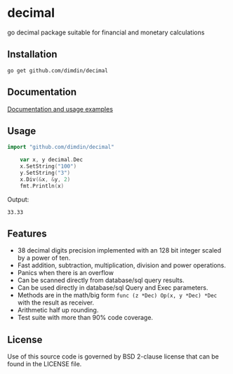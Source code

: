 decimal
=======

go decimal package suitable for financial and monetary calculations

## Installation

    go get github.com/dimdin/decimal

## Documentation

[Documentation and usage examples](http://godoc.org/github.com/dimdin/decimal)

## Usage

```go
import "github.com/dimdin/decimal"

    var x, y decimal.Dec
    x.SetString("100")
    y.SetString("3")
    x.Div(&x, &y, 2)
    fmt.Println(x)
```
Output:

    33.33

## Features

- 38 decimal digits precision implemented with an 128 bit integer scaled by a power of ten.
- Fast addition, subtraction, multiplication, division and power operations.
- Panics when there is an overflow
- Can be scanned directly from database/sql query results.
- Can be used directly in database/sql Query and Exec parameters.
- Methods are in the math/big form `func (z *Dec) Op(x, y *Dec) *Dec` with the result as receiver.
- Arithmetic half up rounding.
- Test suite with more than 90% code coverage.

## License

Use of this source code is governed by BSD 2-clause license that can be found in the LICENSE file.
